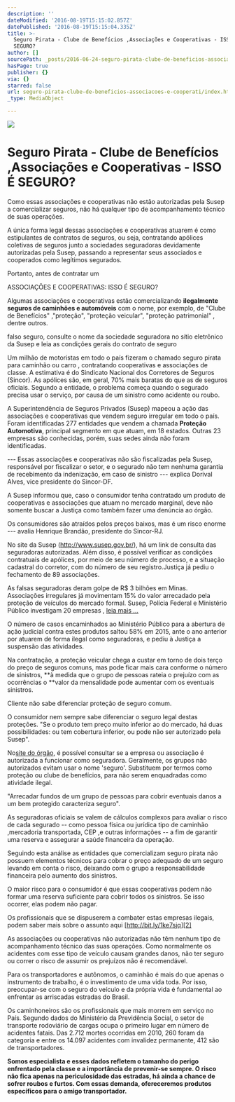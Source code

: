 ```yaml
---
description: ''
dateModified: '2016-08-19T15:15:02.857Z'
datePublished: '2016-08-19T15:15:04.335Z'
title: >-
  Seguro Pirata - Clube de Benefícios ,Associações e Cooperativas - ISSO É
  SEGURO?
author: []
sourcePath: _posts/2016-06-24-seguro-pirata-clube-de-beneficios-associacoes-e-cooperati.md
hasPage: true
publisher: {}
via: {}
starred: false
url: seguro-pirata-clube-de-beneficios-associacoes-e-cooperati/index.html
_type: MediaObject

---
```

![](https://the-grid-user-content.s3-us-west-2.amazonaws.com/6fd45a78-a4a0-425e-9212-38e65770e6a0.jpg)

# Seguro Pirata - Clube de Benefícios ,Associações e Cooperativas - ISSO É SEGURO?

Como essas associações e cooperativas não estão autorizadas pela Susep a comercializar seguros, não há qualquer tipo de acompanhamento técnico de suas operações.

A única forma legal dessas associações e cooperativas atuarem é como estipulantes de contratos de seguros, ou seja, contratando apólices coletivas de seguros junto a sociedades seguradoras devidamente autorizadas pela Susep, passando a representar seus associados e cooperados como legítimos segurados.

Portanto, antes de contratar um

ASSOCIAÇÕES E COOPERATIVAS: ISSO É SEGURO?

Algumas associações e cooperativas estão comercializando **ilegalmente seguros de caminhões e automóveis** com o nome, por exemplo, de "Clube de Benefícios" ,"proteção", "proteção veicular", "proteção patrimonial" , dentre outros.

falso seguro, consulte o nome da sociedade seguradora no sítio eletrônico da Susep e leia as condições gerais do contrato de seguro

Um milhão de motoristas em todo o país fizeram o chamado seguro pirata para caminhão ou carro , contratando cooperativas e associações de classe. A estimativa é do Sindicato Nacional dos Corretores de Seguros (Sincor). As apólices são, em geral, 70% mais baratas do que as de seguros oficiais. Segundo a entidade, o problema começa quando o segurado precisa usar o serviço, por causa de um sinistro como acidente ou roubo.

A Superintendência de Seguros Privados (Susep) mapeou a ação das associações e cooperativas que vendem seguro irregular em todo o país. Foram identificadas 277 entidades que vendem a chamada **Proteção Automotiva**, principal segmento em que atuam, em 18 estados. Outras 23 empresas são conhecidas, porém, suas sedes ainda não foram identificadas.

--- Essas associações e cooperativas não são fiscalizadas pela Susep, responsável por fiscalizar o setor, e o segurado não tem nenhuma garantia de recebimento da indenização, em caso de sinistro --- explica Dorival Alves, vice presidente do Sincor-DF.

A Susep informou que, caso o consumidor tenha contratado um produto de cooperativas e associações que atuam no mercado marginal, deve não somente buscar a Justiça como também fazer uma denúncia ao órgão.

Os consumidores são atraídos pelos preços baixos, mas é um risco enorme --- avalia Henrique Brandão, presidente do Sincor-RJ.

No site da Susep (http://www.susep.gov.br/), há um link de consulta das seguradoras autorizadas. Além disso, é possível verificar as condições contratuais de apólices, por meio de seu número de processo, e a situação cadastral do corretor, com do número de seu registro.Justiça já pediu o fechamento de 89 associações.

As falsas seguradoras deram golpe de R$ 3 bilhões em Minas.  
Associações irregulares já movimentam 15% do valor arrecadado pela proteção de veículos do mercado formal. Susep, Polícia Federal e Ministério Público investigam 20 empresas , [leia mais ...][0]

O número de casos encaminhados ao Ministério Público para a abertura de ação judicial contra estes produtos saltou 58% em 2015, ante o ano anterior por atuarem de forma ilegal como seguradoras, e pediu à Justiça a suspensão das atividades.

Na contratação, a proteção veicular chega a custar em torno de dois terço do preço de seguros comuns, mas pode ficar mais cara conforme o número de sinistros, **à medida que o grupo de pessoas rateia o prejuízo com as ocorrências o **valor da mensalidade pode aumentar com os eventuais sinistros.

Cliente não sabe diferenciar proteção de seguro comum.

O consumidor nem sempre sabe diferenciar o seguro legal destas proteções. "Se o produto tem preço muito inferior ao do mercado, há duas possibilidades: ou tem cobertura inferior, ou pode não ser autorizado pela Susep".

No[site do órgão][1], é possível consultar se a empresa ou associação é autorizada a funcionar como seguradora. Geralmente, os grupos não autorizados evitam usar o nome 'seguro'. Substituem por termos como proteção ou clube de benefícios, para não serem enquadradas como atividade ilegal.

"Arrecadar fundos de um grupo de pessoas para cobrir eventuais danos a um bem protegido caracteriza seguro".

As seguradoras oficiais se valem de cálculos complexos para avaliar o risco de cada segurado -- como pessoa física ou jurídica tipo de caminhão ,mercadoria transportada, CEP ,e outras informações -- a fim de garantir uma reserva e assegurar a saúde financeira da operação.

Seguindo esta análise as entidades que comercializam seguro pirata não possuem elementos técnicos para cobrar o preço adequado de um seguro levando em conta o risco, deixando com o grupo a responsabilidade financeira pelo aumento dos sinistros.

O maior risco para o consumidor é que essas cooperativas podem não formar uma reserva suficiente para cobrir todos os sinistros. Se isso ocorrer, elas podem não pagar.

Os profissionais que se dispuserem a combater estas empresas ilegais, podem saber mais sobre o assunto aqui [http://bit.ly/1ke7sjq][2]

As associações ou cooperativas não autorizadas não têm nenhum tipo de acompanhamento técnico das suas operações. Como normalmente os acidentes com esse tipo de veículo causam grandes danos, não ter seguro ou correr o risco de assumir os prejuízos não é recomendável.

Para os transportadores e autônomos, o caminhão é mais do que apenas o instrumento de trabalho, é o investimento de uma vida toda. Por isso, preocupar-se com o seguro do veículo e da própria vida é fundamental ao enfrentar as arriscadas estradas do Brasil.

Os caminhoneiros são os profissionais que mais morrem em serviço no País. Segundo dados do Ministério da Previdência Social, o setor de transporte rodoviário de cargas ocupa o primeiro lugar em número de acidentes fatais. Das 2.712 mortes ocorridas em 2010, 260 foram da categoria e entre os 14.097 acidentes com invalidez permanente, 412 são de transportadores.

**Somos especialista e esses dados refletem o tamanho do perigo enfrentado pela classe e a importância de prevenir-se sempre. O risco não fica apenas na periculosidade das estradas, há ainda a chance de sofrer roubos e furtos. Com essas demanda, ofereceremos produtos específicos para o amigo transportador.**

[0]: http://www.em.com.br/app/noticia/economia/2012/07/05/internas_economia,304332/falsas-seguradoras-dao-golpe-de-r-3-bilhoes-em-minas.shtml
[1]: http://www.susep.gov.br/menu/informacoes-ao-publico/mercado-supervisonado/entidades-supervisionadas
[2]: http://bit.ly/1ke7sjq